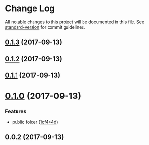 # Change Log

All notable changes to this project will be documented in this file. See [standard-version](https://github.com/conventional-changelog/standard-version) for commit guidelines.

<a name="0.1.3"></a>
## [0.1.3](https://github.com/zzswang/express-swagger-fancy/compare/v0.1.2...v0.1.3) (2017-09-13)



<a name="0.1.2"></a>
## [0.1.2](https://github.com/zzswang/express-swagger-fancy/compare/v0.1.1...v0.1.2) (2017-09-13)



<a name="0.1.1"></a>
## [0.1.1](https://github.com/zzswang/express-swagger-fancy/compare/v0.1.0...v0.1.1) (2017-09-13)



<a name="0.1.0"></a>
# [0.1.0](https://github.com/zzswang/express-swagger-fancy/compare/v0.0.2...v0.1.0) (2017-09-13)


### Features

* public folder ([1cf444d](https://github.com/zzswang/express-swagger-fancy/commit/1cf444d))



<a name="0.0.2"></a>
## 0.0.2 (2017-09-13)
